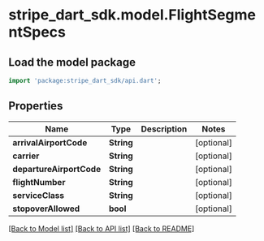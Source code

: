 # stripe_dart_sdk.model.FlightSegmentSpecs

## Load the model package
```dart
import 'package:stripe_dart_sdk/api.dart';
```

## Properties
Name | Type | Description | Notes
------------ | ------------- | ------------- | -------------
**arrivalAirportCode** | **String** |  | [optional] 
**carrier** | **String** |  | [optional] 
**departureAirportCode** | **String** |  | [optional] 
**flightNumber** | **String** |  | [optional] 
**serviceClass** | **String** |  | [optional] 
**stopoverAllowed** | **bool** |  | [optional] 

[[Back to Model list]](../README.md#documentation-for-models) [[Back to API list]](../README.md#documentation-for-api-endpoints) [[Back to README]](../README.md)


